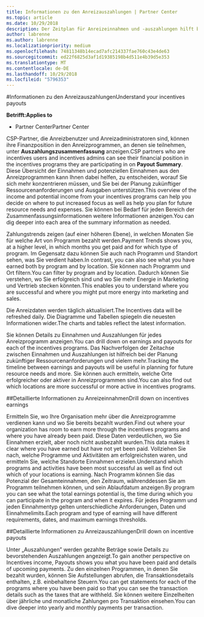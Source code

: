 ```yaml
---
title: Informationen zu den Anreizauszahlungen | Partner Center
ms.topic: article
ms.date: 10/29/2018
description: Der Zeitplan für Anreizeinnahmen und -auszahlungen hilft bei der künftigen Planung.
author: labrenne
ms.author: labrenne
ms.localizationpriority: medium
ms.openlocfilehash: 74811348b14ecad7afc214337fae760c43e4de63
ms.sourcegitcommit: ed22f6825d3af1d19385198b4d511e4b39d5e353
ms.translationtype: MT
ms.contentlocale: de-DE
ms.lasthandoff: 10/29/2018
ms.locfileid: "5796353"
---
```

#<a name="understand-your-incentives-payouts"></a><span data-ttu-id="35ed6-103">Informationen zu den Anreizauszahlungen</span><span class="sxs-lookup"><span data-stu-id="35ed6-103">Understand your incentives payouts</span></span>

**<span data-ttu-id="35ed6-104">Betrifft:</span><span class="sxs-lookup"><span data-stu-id="35ed6-104">Applies to</span></span>**

-  <span data-ttu-id="35ed6-105">Partner Center</span><span class="sxs-lookup"><span data-stu-id="35ed6-105">Partner Center</span></span>


<span data-ttu-id="35ed6-106">CSP-Partner, die Anreizbenutzer und Anreizadministratoren sind, können ihre Finanzposition in den Anreizprogrammen, an denen sie teilnehmen, unter **Auszahlungszusammenfassung** anzeigen.</span><span class="sxs-lookup"><span data-stu-id="35ed6-106">CSP partners who are incentives users and incentives admins can see their financial position in the incentives programs they are participating in on **Payout Summary**.</span></span> <span data-ttu-id="35ed6-107">Diese Übersicht der Einnahmen und potenziellen Einnahmen aus den Anreizprogrammen kann Ihnen dabei helfen, zu entscheiden, worauf Sie sich mehr konzentrieren müssen, und Sie bei der Planung zukünftiger Ressourcenanforderungen und Ausgaben unterstützen.</span><span class="sxs-lookup"><span data-stu-id="35ed6-107">This overview of the income and potential income from your incentives programs can help you decide on where to put increased focus as well as help you plan for future resource needs and expenses.</span></span> <span data-ttu-id="35ed6-108">Sie können bei Bedarf für jeden Bereich der Zusammenfassungsinformationen weitere Informationen anzeigen.</span><span class="sxs-lookup"><span data-stu-id="35ed6-108">You can dig deeper into each area of the summary information as needed.</span></span> 

<span data-ttu-id="35ed6-109">Zahlungstrends zeigen (auf einer höheren Ebene), in welchen Monaten Sie für welche Art von Programm bezahlt werden.</span><span class="sxs-lookup"><span data-stu-id="35ed6-109">Payment Trends shows you, at a higher level, in which months you get paid and for which type of program.</span></span> <span data-ttu-id="35ed6-110">Im Gegensatz dazu können Sie auch nach Programm und Standort sehen, was Sie verdient haben.</span><span class="sxs-lookup"><span data-stu-id="35ed6-110">In contrast, you can also see what you have earned both by program and by location.</span></span> <span data-ttu-id="35ed6-111">Sie können nach Programm und Ort filtern.</span><span class="sxs-lookup"><span data-stu-id="35ed6-111">You can filter by program and by location.</span></span> <span data-ttu-id="35ed6-112">Dadurch können Sie verstehen, wo Sie erfolgreich sind und wo Sie mehr Energie in Marketing und Vertrieb stecken könnten.</span><span class="sxs-lookup"><span data-stu-id="35ed6-112">This enables you to understand where you are successful and where you might put more energy into marketing and sales.</span></span>

<span data-ttu-id="35ed6-113">Die Anreizdaten werden täglich aktualisiert.</span><span class="sxs-lookup"><span data-stu-id="35ed6-113">The Incentives data will be refreshed daily.</span></span> <span data-ttu-id="35ed6-114">Die Diagramme und Tabellen spiegeln die neuesten Informationen wider.</span><span class="sxs-lookup"><span data-stu-id="35ed6-114">The charts and tables reflect the latest information.</span></span>

<span data-ttu-id="35ed6-115">Sie können Details zu Einnahmen und Auszahlungen für jedes Anreizprogramm anzeigen.</span><span class="sxs-lookup"><span data-stu-id="35ed6-115">You can drill down on earnings and payouts for each of the incentives programs.</span></span> <span data-ttu-id="35ed6-116">Das Nachverfolgen der Zeitachse zwischen Einnahmen und Auszahlungen ist hilfreich bei der Planung zukünftiger Ressourcenanforderungen und vielem mehr.</span><span class="sxs-lookup"><span data-stu-id="35ed6-116">Tracking the timeline between earnings and payouts will be useful in planning for future resource needs and more.</span></span> <span data-ttu-id="35ed6-117">Sie können auch ermitteln, welche Orte erfolgreicher oder aktiver in Anreizprogrammen sind.</span><span class="sxs-lookup"><span data-stu-id="35ed6-117">You can also find out which locations are more successful or more active in incentives programs.</span></span> 

##<a name="drill-down-on-incentives-earnings"></a><span data-ttu-id="35ed6-118">Detaillierte Informationen zu Anreizeinnahmen</span><span class="sxs-lookup"><span data-stu-id="35ed6-118">Drill down on incentives earnings</span></span>

<span data-ttu-id="35ed6-119">Ermitteln Sie, wo Ihre Organisation mehr über die Anreizprogramme verdienen kann und wo Sie bereits bezahlt wurden.</span><span class="sxs-lookup"><span data-stu-id="35ed6-119">Find out where your organization has room to earn more through the incentives programs and where you have already been paid.</span></span> <span data-ttu-id="35ed6-120">Diese Daten verdeutlichen, wo Sie Einnahmen erzielt, aber noch nicht ausbezahlt wurden.</span><span class="sxs-lookup"><span data-stu-id="35ed6-120">This data makes it clear where you have earned but have not yet been paid.</span></span>  <span data-ttu-id="35ed6-121">Vollziehen Sie nach, welche Programme und Aktivitäten am erfolgreichsten waren, und ermitteln Sie, welche Standorte Einnahmen erzielen.</span><span class="sxs-lookup"><span data-stu-id="35ed6-121">Understand which programs and activities have been most successful as well as find out which of your locations is earning.</span></span> <span data-ttu-id="35ed6-122">Nach Programm können Sie das Potenzial der Gesamteinnahmen, den Zeitraum, währenddessen Sie am Programm teilnehmen können, und sein Ablaufdatum anzeigen.</span><span class="sxs-lookup"><span data-stu-id="35ed6-122">By program you can see what the total earnings potential is, the time during which you can participate in the program and when it expires.</span></span> <span data-ttu-id="35ed6-123">Für jedes Programm und jeden Einnahmentyp gelten unterschiedliche Anforderungen, Daten und Einnahmelimits.</span><span class="sxs-lookup"><span data-stu-id="35ed6-123">Each program and type of earning will have different requirements, dates, and maximum earnings thresholds.</span></span> 

##<a name="drill-down-on-incentive-payouts"></a><span data-ttu-id="35ed6-124">Detaillierte Informationen zu Anreizauszahlungen</span><span class="sxs-lookup"><span data-stu-id="35ed6-124">Drill down on incentive payouts</span></span>

<span data-ttu-id="35ed6-125">Unter „Auszahlungen” werden gezahlte Beträge sowie Details zu bevorstehenden Auszahlungen angezeigt.</span><span class="sxs-lookup"><span data-stu-id="35ed6-125">To gain another perspective on Incentives income, Payouts shows you what you have been paid and details of upcoming payments.</span></span> <span data-ttu-id="35ed6-126">Zu den einzelnen Programmen, in denen Sie bezahlt wurden, können Sie Aufstellungen abrufen, die Transaktionsdetails enthalten, z.B. einbehaltene Steuern.</span><span class="sxs-lookup"><span data-stu-id="35ed6-126">You can get statements for each of the programs where you have been paid so that you can see the transaction details such as the taxes that are withheld.</span></span> <span data-ttu-id="35ed6-127">Sie können weitere Einzelheiten über jährliche und monatliche Zahlungen pro Transaktion einsehen.</span><span class="sxs-lookup"><span data-stu-id="35ed6-127">You can dive deeper into yearly and monthly payments per transaction.</span></span>